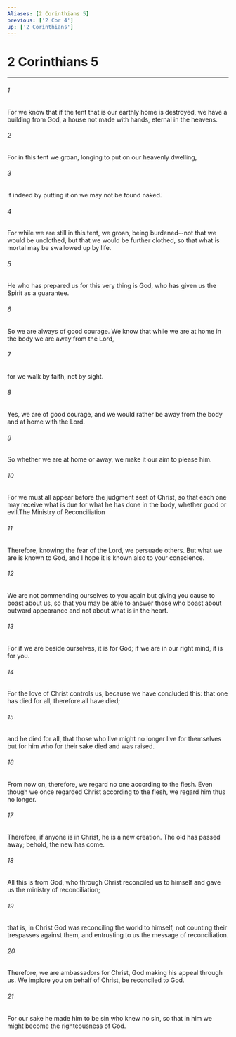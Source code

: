 ```yaml
---
Aliases: [2 Corinthians 5]
previous: ['2 Cor 4']
up: ['2 Corinthians']
---
```

# 2 Corinthians 5

***

 

###### 1 
For we know that if the tent that is our earthly home is destroyed, we have a building from God, a house not made with hands, eternal in the heavens. 
 

###### 2 
For in this tent we groan, longing to put on our heavenly dwelling, 
 

###### 3 
if indeed by putting it on we may not be found naked. 
 

###### 4 
For while we are still in this tent, we groan, being burdened--not that we would be unclothed, but that we would be further clothed, so that what is mortal may be swallowed up by life. 
 

###### 5 
He who has prepared us for this very thing is God, who has given us the Spirit as a guarantee.
 
 

###### 6 
So we are always of good courage. We know that while we are at home in the body we are away from the Lord, 
 

###### 7 
for we walk by faith, not by sight. 
 

###### 8 
Yes, we are of good courage, and we would rather be away from the body and at home with the Lord. 
 

###### 9 
So whether we are at home or away, we make it our aim to please him. 
 

###### 10 
For we must all appear before the judgment seat of Christ, so that each one may receive what is due for what he has done in the body, whether good or evil.The Ministry of Reconciliation
 
 

###### 11 
Therefore, knowing the fear of the Lord, we persuade others. But what we are is known to God, and I hope it is known also to your conscience. 
 

###### 12 
We are not commending ourselves to you again but giving you cause to boast about us, so that you may be able to answer those who boast about outward appearance and not about what is in the heart. 
 

###### 13 
For if we are beside ourselves, it is for God; if we are in our right mind, it is for you. 
 

###### 14 
For the love of Christ controls us, because we have concluded this: that one has died for all, therefore all have died; 
 

###### 15 
and he died for all, that those who live might no longer live for themselves but for him who for their sake died and was raised.
 
 

###### 16 
From now on, therefore, we regard no one according to the flesh. Even though we once regarded Christ according to the flesh, we regard him thus no longer. 
 

###### 17 
Therefore, if anyone is in Christ, he is a new creation. The old has passed away; behold, the new has come. 
 

###### 18 
All this is from God, who through Christ reconciled us to himself and gave us the ministry of reconciliation; 
 

###### 19 
that is, in Christ God was reconciling the world to himself, not counting their trespasses against them, and entrusting to us the message of reconciliation. 
 

###### 20 
Therefore, we are ambassadors for Christ, God making his appeal through us. We implore you on behalf of Christ, be reconciled to God. 
 

###### 21 
For our sake he made him to be sin who knew no sin, so that in him we might become the righteousness of God.
 

